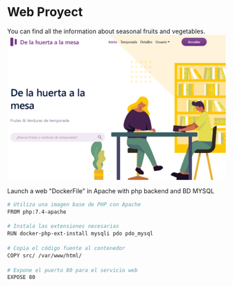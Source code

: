 # Web Proyect
You can find all the information about seasonal fruits and vegetables.
![alt text](image.png)

Launch a web "DockerFile" in Apache with php backend and BD MYSQL
```sh
# Utiliza una imagen base de PHP con Apache
FROM php:7.4-apache

# Instala las extensiones necesarias
RUN docker-php-ext-install mysqli pdo pdo_mysql

# Copia el código fuente al contenedor
COPY src/ /var/www/html/

# Expone el puerto 80 para el servicio web
EXPOSE 80
```




